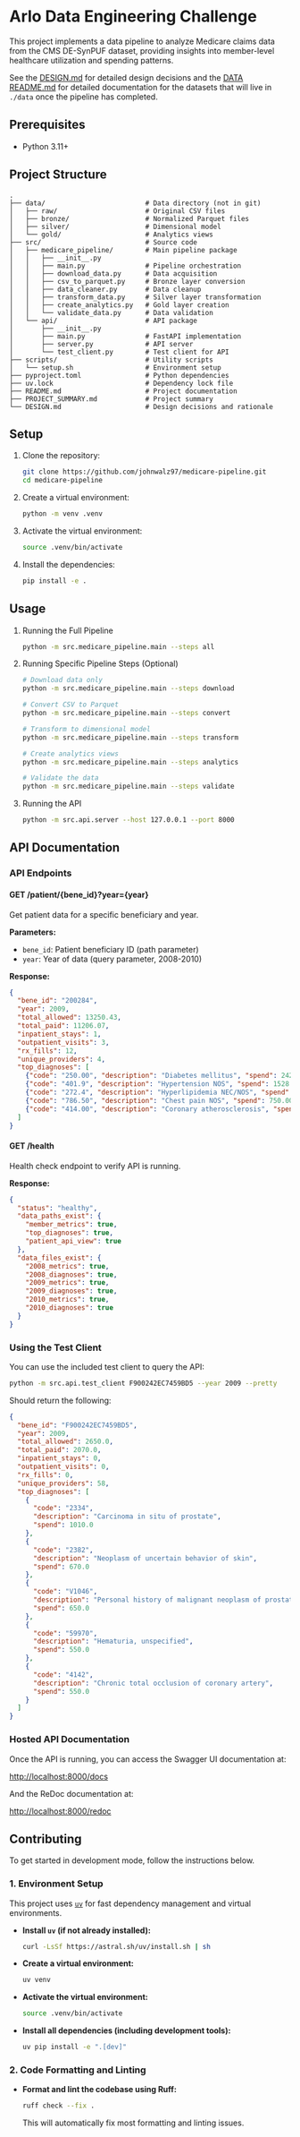 # Arlo Data Engineering Challenge

This project implements a data pipeline to analyze Medicare claims data from the CMS DE-SynPUF dataset, providing insights into member-level healthcare utilization and spending patterns.

See the [DESIGN.md](./DESIGN.md) for detailed design decisions and the [DATA README.md](./data/README.md) for detailed documentation for the datasets that will live in `./data` once the pipeline has completed.

## Prerequisites

- Python 3.11+

## Project Structure

```plain
.
├── data/                         # Data directory (not in git)
│   ├── raw/                      # Original CSV files
│   ├── bronze/                   # Normalized Parquet files
│   ├── silver/                   # Dimensional model
│   └── gold/                     # Analytics views
├── src/                          # Source code
│   ├── medicare_pipeline/        # Main pipeline package
│   │   ├── __init__.py
│   │   ├── main.py               # Pipeline orchestration
│   │   ├── download_data.py      # Data acquisition
│   │   ├── csv_to_parquet.py     # Bronze layer conversion
│   │   ├── data_cleaner.py       # Data cleanup
│   │   ├── transform_data.py     # Silver layer transformation
│   │   ├── create_analytics.py   # Gold layer creation
│   │   └── validate_data.py      # Data validation
│   └── api/                      # API package
│       ├── __init__.py
│       ├── main.py               # FastAPI implementation
│       ├── server.py             # API server
│       └── test_client.py        # Test client for API
├── scripts/                      # Utility scripts
│   └── setup.sh                  # Environment setup
├── pyproject.toml                # Python dependencies
├── uv.lock                       # Dependency lock file
├── README.md                     # Project documentation
├── PROJECT_SUMMARY.md            # Project summary
└── DESIGN.md                     # Design decisions and rationale
```

## Setup

1. Clone the repository:

   ```bash
   git clone https://github.com/johnwalz97/medicare-pipeline.git
   cd medicare-pipeline
   ```

2. Create a virtual environment:

   ```bash
   python -m venv .venv
   ```

3. Activate the virtual environment:

   ```bash
   source .venv/bin/activate
   ```

4. Install the dependencies:

   ```bash
   pip install -e .
   ```

## Usage

1. Running the Full Pipeline

   ```bash
   python -m src.medicare_pipeline.main --steps all
   ```

2. Running Specific Pipeline Steps (Optional)

   ```bash
   # Download data only
   python -m src.medicare_pipeline.main --steps download

   # Convert CSV to Parquet
   python -m src.medicare_pipeline.main --steps convert

   # Transform to dimensional model
   python -m src.medicare_pipeline.main --steps transform

   # Create analytics views
   python -m src.medicare_pipeline.main --steps analytics

   # Validate the data
   python -m src.medicare_pipeline.main --steps validate
   ```

3. Running the API

   ```bash
   python -m src.api.server --host 127.0.0.1 --port 8000
   ```

## API Documentation

### API Endpoints

#### GET /patient/{bene_id}?year={year}

Get patient data for a specific beneficiary and year.

**Parameters:**

- `bene_id`: Patient beneficiary ID (path parameter)
- `year`: Year of data (query parameter, 2008-2010)

**Response:**

```json
{
  "bene_id": "200284",
  "year": 2009,
  "total_allowed": 13250.43,
  "total_paid": 11206.07,
  "inpatient_stays": 1,
  "outpatient_visits": 3,
  "rx_fills": 12,
  "unique_providers": 4,
  "top_diagnoses": [
    {"code": "250.00", "description": "Diabetes mellitus", "spend": 2423.50},
    {"code": "401.9", "description": "Hypertension NOS", "spend": 1528.33},
    {"code": "272.4", "description": "Hyperlipidemia NEC/NOS", "spend": 982.12},
    {"code": "786.50", "description": "Chest pain NOS", "spend": 750.00},
    {"code": "414.00", "description": "Coronary atherosclerosis", "spend": 522.12}
  ]
}
```

#### GET /health

Health check endpoint to verify API is running.

**Response:**

```json
{
  "status": "healthy",
  "data_paths_exist": {
    "member_metrics": true,
    "top_diagnoses": true,
    "patient_api_view": true
  },
  "data_files_exist": {
    "2008_metrics": true,
    "2008_diagnoses": true,
    "2009_metrics": true,
    "2009_diagnoses": true,
    "2010_metrics": true,
    "2010_diagnoses": true
  }
}
```

### Using the Test Client

You can use the included test client to query the API:

```bash
python -m src.api.test_client F900242EC7459BD5 --year 2009 --pretty
```

Should return the following:

```json
{
  "bene_id": "F900242EC7459BD5",
  "year": 2009,
  "total_allowed": 2650.0,
  "total_paid": 2070.0,
  "inpatient_stays": 0,
  "outpatient_visits": 0,
  "rx_fills": 0,
  "unique_providers": 58,
  "top_diagnoses": [
    {
      "code": "2334",
      "description": "Carcinoma in situ of prostate",
      "spend": 1010.0
    },
    {
      "code": "2382",
      "description": "Neoplasm of uncertain behavior of skin",
      "spend": 670.0
    },
    {
      "code": "V1046",
      "description": "Personal history of malignant neoplasm of prostate",
      "spend": 650.0
    },
    {
      "code": "59970",
      "description": "Hematuria, unspecified",
      "spend": 550.0
    },
    {
      "code": "4142",
      "description": "Chronic total occlusion of coronary artery",
      "spend": 550.0
    }
  ]
}
```

### Hosted API Documentation

Once the API is running, you can access the Swagger UI documentation at:

<http://localhost:8000/docs>

And the ReDoc documentation at:

<http://localhost:8000/redoc>

## Contributing

To get started in development mode, follow the instructions below.

### 1. Environment Setup

This project uses [`uv`](https://github.com/astral-sh/uv) for fast dependency management and virtual environments.

- **Install `uv` (if not already installed):**

  ```bash
  curl -LsSf https://astral.sh/uv/install.sh | sh
  ```

- **Create a virtual environment:**

  ```bash
  uv venv
  ```

- **Activate the virtual environment:**

  ```bash
  source .venv/bin/activate
  ```

- **Install all dependencies (including development tools):**

  ```bash
  uv pip install -e ".[dev]"
  ```

### 2. Code Formatting and Linting

- **Format and lint the codebase using Ruff:**

  ```bash
  ruff check --fix .
  ```

  This will automatically fix most formatting and linting issues.
